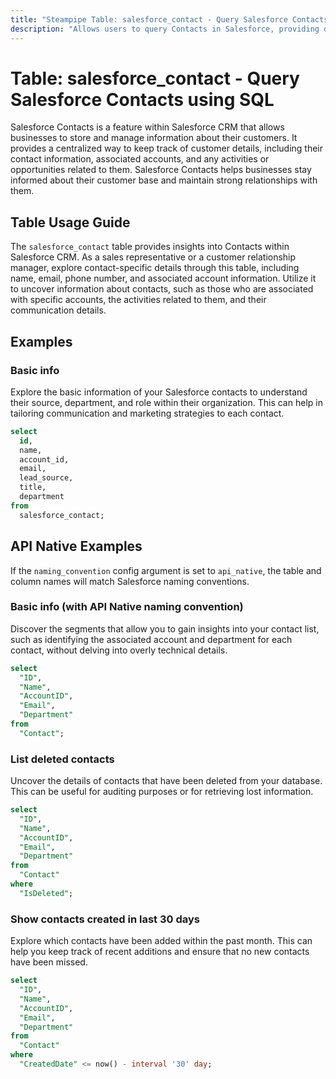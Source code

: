 ```yaml
---
title: "Steampipe Table: salesforce_contact - Query Salesforce Contacts using SQL"
description: "Allows users to query Contacts in Salesforce, providing details such as contact name, email, phone number, and associated account information."
---
```


# Table: salesforce_contact - Query Salesforce Contacts using SQL

Salesforce Contacts is a feature within Salesforce CRM that allows businesses to store and manage information about their customers. It provides a centralized way to keep track of customer details, including their contact information, associated accounts, and any activities or opportunities related to them. Salesforce Contacts helps businesses stay informed about their customer base and maintain strong relationships with them.

## Table Usage Guide

The `salesforce_contact` table provides insights into Contacts within Salesforce CRM. As a sales representative or a customer relationship manager, explore contact-specific details through this table, including name, email, phone number, and associated account information. Utilize it to uncover information about contacts, such as those who are associated with specific accounts, the activities related to them, and their communication details.

## Examples

### Basic info
Explore the basic information of your Salesforce contacts to understand their source, department, and role within their organization. This can help in tailoring communication and marketing strategies to each contact.

```sql
select
  id,
  name,
  account_id,
  email,
  lead_source,
  title,
  department
from
  salesforce_contact;
```

## API Native Examples

If the `naming_convention` config argument is set to `api_native`, the table and column names will match Salesforce naming conventions.

### Basic info (with API Native naming convention)
Discover the segments that allow you to gain insights into your contact list, such as identifying the associated account and department for each contact, without delving into overly technical details.

```sql
select
  "ID",
  "Name",
  "AccountID",
  "Email",
  "Department"
from
  "Contact";
```

### List deleted contacts
Uncover the details of contacts that have been deleted from your database. This can be useful for auditing purposes or for retrieving lost information.

```sql
select
  "ID",
  "Name",
  "AccountID",
  "Email",
  "Department"
from
  "Contact"
where
  "IsDeleted";
```

### Show contacts created in last 30 days
Explore which contacts have been added within the past month. This can help you keep track of recent additions and ensure that no new contacts have been missed.

```sql
select
  "ID",
  "Name",
  "AccountID",
  "Email",
  "Department"
from
  "Contact"
where
  "CreatedDate" <= now() - interval '30' day;
```